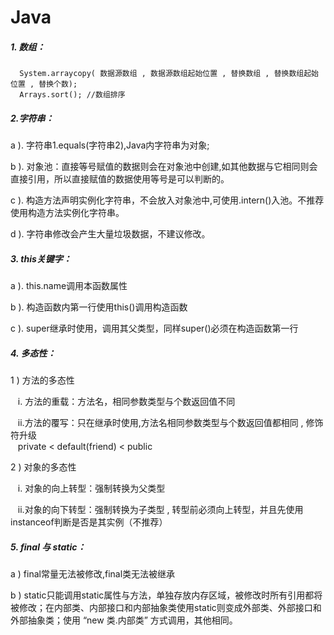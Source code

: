 # Java

##### 1. 数组：

```
  System.arraycopy( 数据源数组 , 数据源数组起始位置 , 替换数组 , 替换数组起始位置 , 替换个数);
  Arrays.sort(); //数组排序
```

##### 2.字符串：

<p>a ). 字符串1.equals(字符串2),Java内字符串为对象;</p>
<p>b ). 对象池：直接等号赋值的数据则会在对象池中创建,如其他数据与它相同则会直接引用，所以直接赋值的数据使用等号是可以判断的。</p>
<p>c ). 构造方法声明实例化字符串，不会放入对象池中,可使用.intern()入池。不推荐使用构造方法实例化字符串。</p>
<p>d ). 字符串修改会产生大量垃圾数据，不建议修改。</p>

##### 3. this关键字：

<p>a ). this.name调用本函数属性</p>
<p>b ). 构造函数内第一行使用this()调用构造函数</p>
<p>c ). super继承时使用，调用其父类型，同样super()必须在构造函数第一行</p>

##### 4. 多态性：

<p>1 ) 方法的多态性</p>
<p>&nbsp;&nbsp;&nbsp;i. 方法的重载：方法名，相同参数类型与个数返回值不同</p>
<p>&nbsp;&nbsp;&nbsp;ii.方法的覆写：只在继承时使用,方法名相同参数类型与个数返回值都相同 , 修饰符升级<br>&nbsp;&nbsp;&nbsp;private < default(friend) < public</p>

<p>2 ) 对象的多态性</p>
<p>&nbsp;&nbsp;&nbsp;i. 对象的向上转型：强制转换为父类型</p>
<p>&nbsp;&nbsp;&nbsp;ii.对象的向下转型：强制转换为子类型 , 转型前必须向上转型，并且先使用instanceof判断是否是其实例（不推荐）</p>

##### 5. final 与 static：

<p>a ) final常量无法被修改,final类无法被继承</p>
<p>b ) static只能调用static属性与方法，单独存放内存区域，被修改时所有引用都将被修改；在内部类、内部接口和内部抽象类使用static则变成外部类、外部接口和外部抽象类；使用
“new 类.内部类” 方式调用，其他相同。</p>